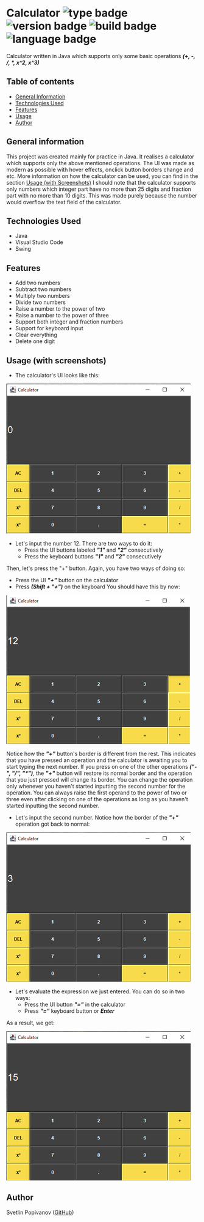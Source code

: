 # Calculator ![type badge](https://img.shields.io/badge/type-own%20project-brightgreen) ![version badge](https://img.shields.io/badge/version-v1.0.0-blue) ![build badge](https://img.shields.io/badge/build-passing-success) ![language badge](https://img.shields.io/badge/language-Java-yellow)

Calculator written in Java which supports only some basic operations ***(+, -, /, \*, x^2, x^3)***

## Table of contents

* [General Information](#general-information)
* [Technologies Used](#technologies-used)
* [Features](#features)
* [Usage](#usage-(with-screenshots))
* [Author](#author)

## General information

This project was created mainly for practice in Java. It realises a calculator which supports only the above mentioned operations. The UI was made as modern as possible with hover effects, onclick button borders change and etc. More information on how the calculator can be used, you can find in the section [Usage (with Screenshots)](#usage-(with-screenshots)) I should note that the calculator supports only numbers which integer part have no more than 25 digits and fraction part with no more than 10 digits. This was made purely because the number would overflow the text field of the calculator.

## Technologies Used

* Java
* Visual Studio Code
* Swing

## Features

* Add two numbers
* Subtract two numbers
* Multiply two numbers
* Divide two numbers
* Raise a number to the power of two
* Raise a number to the power of three
* Support both integer and fraction numbers
* Support for keyboard input
* Clear everything
* Delete one digit

## Usage (with screenshots)

* The calculator's UI looks like this:

![calculator look snip](https://github.com/Svetlin12/Calculator/blob/main/screenshots/calculator-snip-1.PNG)

* Let's input the number 12. There are two ways to do it:
  * Press the UI buttons labeled ***"1"*** and ***"2"*** consecutively
  * Press the keyboard buttons ***"1"*** and ***"2"*** consecutively

Then, let's press the "+" button. Again, you have two ways of doing so:
  * Press the UI ***"+"*** button on the calculator
  * Press ***(Shift + "+")*** on the keyboard
You should have this by now:

![calculator first input snip](https://github.com/Svetlin12/Calculator/blob/main/screenshots/calculator-snip-2.PNG)

Notice how the ***"+"*** button's border is different from the rest. This indicates that you have pressed an operation and the calculator is awaiting you to start typing the next number. If you press on one of the other operations ***("-", "/", "\*")***, the ***"+"*** button will restore its normal border and the operation that you just pressed will change its border. You can change the operation only whenever you haven't started inputting the second number for the operation. You can always raise the first operand to the power of two or three even after clicking on one of the operations as long as you haven't started inputting the second number.

* Let's input the second number. Notice how the border of the ***"+"*** operation got back to normal:

![calculator second input snip](https://github.com/Svetlin12/Calculator/blob/main/screenshots/calculator-snip-3.PNG)

* Let's evaluate the expression we just entered. You can do so in two ways:
  * Press the UI button ***"="*** in the calculator
  * Press ***"="*** keyboard button or ***Enter***
 
As a result, we get:

![calculator result snip](https://github.com/Svetlin12/Calculator/blob/main/screenshots/calculator-snip-4.PNG)

## Author

Svetlin Popivanov ([GitHub](https://github.com/Svetlin12)) 

